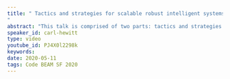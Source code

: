 ```yaml
---
title: " Tactics and strategies for scalable robust intelligent systems
"
abstract: "This talk is comprised of two parts: tactics and strategies."
speaker_id: carl-hewitt
type: video
youtube_id: PJ4X0l2298k
keywords: 
date: 2020-05-11
tags: Code BEAM SF 2020
---
```


